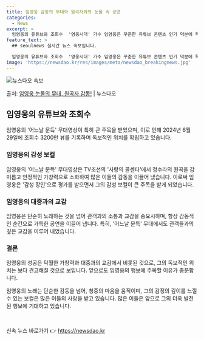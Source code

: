 ```yaml
---
title: 임영웅 감동의 무대와 원곡자와의 눈물 속 공연
categories:
  - News
excerpt: >
  임영웅의 유튜브와 조회수  '영웅시대' 가수 임영웅은 꾸준한 유튜브 콘텐츠 인기 덕분에 독보적인 위치를 계속…
feature_text: >
  ## seoulnews 실시간 뉴스 속보입니다.

  임영웅의 유튜브와 조회수  '영웅시대' 가수 임영웅은 꾸준한 유튜브 콘텐츠 인기 덕분에 독보적인 위치를 계속…
image: 'https://newsdao.kr/res/images/meta/newsdao_breakingnews.jpg'
---
```


![뉴스다오 속보](https://newsdao.kr/res/images/meta/newsdao_breakingnews.jpg)

<p>출처: <a href="https://newsdao.kr/4522" rel="dofollow">임영웅 눈물의 무대, 원곡자 감동!</a> | 뉴스다오</p>

<h2 data-ke-size="size26">임영웅의 유튜브와 조회수</h2>
임영웅의 '어느날 문득' 무대영상이 특히 큰 주목을 받았으며, 이로 인해 2024년 6월 29일에 조회수 3200만 뷰를 기록하며 독보적인 위치를 확립하고 있습니다.

<h3>임영웅의 감성 보컬</h3>
임영웅의 '어느날 문득' 무대영상은 TV조선의 '사랑의 콜센타'에서 정수라의 원곡을 감미롭고 안정적인 가창력으로 소화하여 많은 이들의 감동을 이끌어 냈습니다. 이로써 임영웅은 '감성 장인'으로 평가를 받으면서 그의 감성 보컬이 큰 주목을 받게 되었습니다.

<h3>임영웅의 대중과의 교감</h3>
임영웅은 단순히 노래하는 것을 넘어 관객과의 소통과 교감을 중요시하며, 항상 감동적인 순간으로 가득한 공연을 이끌어 냅니다. 특히, '어느날 문득' 무대에서도 관객들과의 깊은 교감을 이루어 내었습니다.

<h3>결론</h3>
임영웅의 성공은 탁월한 가창력과 대중과의 교감에서 비롯된 것으로, 그의 독보적인 위치는 보다 견고해질 것으로 보입니다. 앞으로도 임영웅의 행보에 주목할 이유가 충분합니다.

임영웅의 노래는 단순한 감동을 넘어, 청중의 마음을 움직이며, 그의 감정의 깊이를 느낄 수 있는 보컬은 많은 이들의 사랑을 받고 있습니다. 많은 이들은 앞으로 그의 더욱 발전된 행보에 기대하고 있습니다. <p data-ke-size="size16">&nbsp;</p> 

신속 뉴스 바로가기 👉 <a href="https://newsdao.kr" rel="dofollow">https://newsdao.kr</a>


